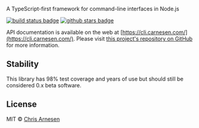 A TypeScript-first framework for command-line interfaces in Node.js

[![build status badge](https://github.com/carnesen/cli/workflows/test/badge.svg)](https://github.com/carnesen/cli/actions?query=workflow%3Atest+branch%3Amaster) [![github stars badge](https://img.shields.io/github/stars/carnesen/cli)](https://github.com/carnesen/cli)

API documentation is available on the web at [https://cli.carnesen.com/](https://cli.carnesen.com/). Please visit [this project's repository on GitHub](https://github.com/carnesen/cli) for more information.

## Stability
This library has 98% test coverage and years of use but should still be considered 0.x beta software.

## License
MIT © [Chris Arnesen](https://www.carnesen.com)
